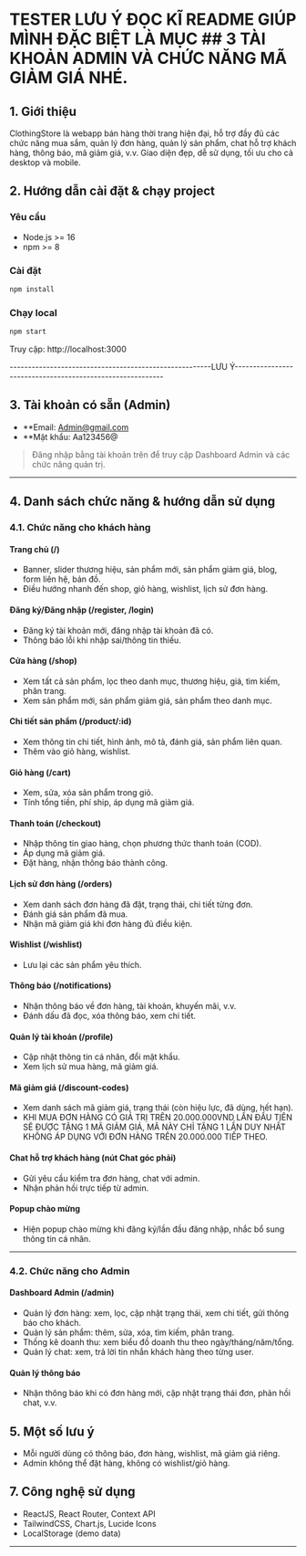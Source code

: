 # TESTER LƯU Ý ĐỌC KĨ README GIÚP MÌNH ĐẶC BIỆT LÀ MỤC ## 3 TÀI KHOẢN ADMIN VÀ CHỨC NĂNG MÃ GIẢM GIÁ NHÉ. 

## 1. Giới thiệu
ClothingStore là webapp bán hàng thời trang hiện đại, hỗ trợ đầy đủ các chức năng mua sắm, quản lý đơn hàng, quản lý sản phẩm, chat hỗ trợ khách hàng, thông báo, mã giảm giá, v.v. Giao diện đẹp, dễ sử dụng, tối ưu cho cả desktop và mobile.


## 2. Hướng dẫn cài đặt & chạy project

### Yêu cầu
- Node.js >= 16
- npm >= 8

### Cài đặt
```bash
npm install
```

### Chạy local
```bash
npm start
```
Truy cập: http://localhost:3000



-------------------------------------------------------LƯU Ý----------------------------------------------------------
## 3. Tài khoản có sẵn (Admin)

- **Email: Admin@gmail.com
- **Mật khẩu: Aa123456@

> Đăng nhập bằng tài khoản trên để truy cập Dashboard Admin và các chức năng quản trị.

-----------------------------------------------------------------------------------------------------------------
## 4. Danh sách chức năng & hướng dẫn sử dụng

### 4.1. Chức năng cho khách hàng

#### Trang chủ (/)  
- Banner, slider thương hiệu, sản phẩm mới, sản phẩm giảm giá, blog, form liên hệ, bản đồ.
- Điều hướng nhanh đến shop, giỏ hàng, wishlist, lịch sử đơn hàng.

#### Đăng ký/Đăng nhập (/register, /login)
- Đăng ký tài khoản mới, đăng nhập tài khoản đã có.
- Thông báo lỗi khi nhập sai/thông tin thiếu.

#### Cửa hàng (/shop)
- Xem tất cả sản phẩm, lọc theo danh mục, thương hiệu, giá, tìm kiếm, phân trang.
- Xem sản phẩm mới, sản phẩm giảm giá, sản phẩm theo danh mục.

#### Chi tiết sản phẩm (/product/:id)
- Xem thông tin chi tiết, hình ảnh, mô tả, đánh giá, sản phẩm liên quan.
- Thêm vào giỏ hàng, wishlist.

#### Giỏ hàng (/cart)
- Xem, sửa, xóa sản phẩm trong giỏ.
- Tính tổng tiền, phí ship, áp dụng mã giảm giá.

#### Thanh toán (/checkout)
- Nhập thông tin giao hàng, chọn phương thức thanh toán (COD).
- Áp dụng mã giảm giá.
- Đặt hàng, nhận thông báo thành công.

#### Lịch sử đơn hàng (/orders)
- Xem danh sách đơn hàng đã đặt, trạng thái, chi tiết từng đơn.
- Đánh giá sản phẩm đã mua.
- Nhận mã giảm giá khi đơn hàng đủ điều kiện.

#### Wishlist (/wishlist)
- Lưu lại các sản phẩm yêu thích.

#### Thông báo (/notifications)
- Nhận thông báo về đơn hàng, tài khoản, khuyến mãi, v.v.
- Đánh dấu đã đọc, xóa thông báo, xem chi tiết.

#### Quản lý tài khoản (/profile)
- Cập nhật thông tin cá nhân, đổi mật khẩu.
- Xem lịch sử mua hàng, mã giảm giá.

#### Mã giảm giá (/discount-codes)
- Xem danh sách mã giảm giá, trạng thái (còn hiệu lực, đã dùng, hết hạn).
- KHI MUA ĐƠN HÀNG CÓ GIÁ TRỊ TRÊN 20.000.000VND LẦN ĐẦU TIÊN SẼ ĐƯỢC TẶNG 1 MÃ GIẢM GIÁ, MÃ NÀY CHỈ TẶNG 1 LẦN DUY NHẤT KHÔNG ÁP  DỤNG VỚI ĐƠN HÀNG TRÊN 20.000.000 TIẾP THEO.   

#### Chat hỗ trợ khách hàng (nút Chat góc phải)
- Gửi yêu cầu kiểm tra đơn hàng, chat với admin.
- Nhận phản hồi trực tiếp từ admin.

#### Popup chào mừng
- Hiện popup chào mừng khi đăng ký/lần đầu đăng nhập, nhắc bổ sung thông tin cá nhân.

---

### 4.2. Chức năng cho Admin

#### Dashboard Admin (/admin)
- Quản lý đơn hàng: xem, lọc, cập nhật trạng thái, xem chi tiết, gửi thông báo cho khách.
- Quản lý sản phẩm: thêm, sửa, xóa, tìm kiếm, phân trang.
- Thống kê doanh thu: xem biểu đồ doanh thu theo ngày/tháng/năm/tổng.
- Quản lý chat: xem, trả lời tin nhắn khách hàng theo từng user.

#### Quản lý thông báo
- Nhận thông báo khi có đơn hàng mới, cập nhật trạng thái đơn, phản hồi chat, v.v.



## 5. Một số lưu ý
- Mỗi người dùng có thông báo, đơn hàng, wishlist, mã giảm giá riêng.
- Admin không thể đặt hàng, không có wishlist/giỏ hàng.



## 7. Công nghệ sử dụng
- ReactJS, React Router, Context API
- TailwindCSS, Chart.js, Lucide Icons
- LocalStorage (demo data)

---

